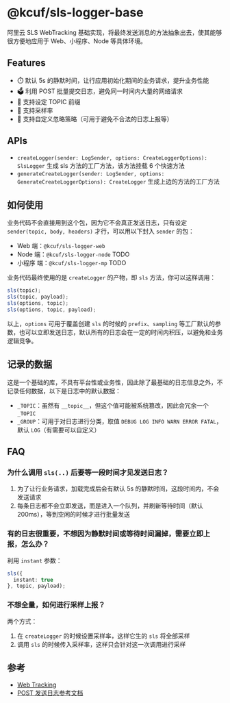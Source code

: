 # @kcuf/sls-logger-base

阿里云 SLS WebTracking 基础实现，将最终发送消息的方法抽象出去，使其能够很方便地应用于 Web、小程序、Node 等具体环境。

## Features

* ⏱️ 默认 5s 的静默时间，让行应用初始化期间的业务请求，提升业务性能
* 🗳️ 利用 POST 批量提交日志，避免同一时间内大量的网络请求
* 📌 支持设定 TOPIC 前缀
* 🧽 支持采样率
* 🎈 支持自定义忽略策略（可用于避免不合法的日志上报等）

## APIs

* `createLogger(sender: LogSender, options: CreateLoggerOptions): SlsLogger` 生成 sls 方法的工厂方法，该方法挂载 6 个快速方法
* `generateCreateLogger(sender: LogSender, options: GenerateCreateLoggerOptions): CreateLogger` 生成上边的方法的工厂方法

## 如何使用

业务代码不会直接用到这个包，因为它不会真正发送日志，只有设定 `sender(topic, body, headers)` 才行，可以用以下封入 `sender` 的包：

* Web 端：`@kcuf/sls-logger-web`
* Node 端：`@kcuf/sls-logger-node` TODO
* 小程序 端：`@kcuf/sls-logger-mp` TODO

业务代码最终使用的是 `createLogger` 的产物，即 `sls` 方法，你可以这样调用：

```ts
sls(topic);
sls(topic, payload);
sls(options, topic);
sls(options, topic, payload);
```

以上，`options` 可用于覆盖创建 `sls` 的时候的 `prefix`、`sampling` 等工厂默认的参数，也可以立即发送日志，默认所有的日志会在一定的时间内积压，以避免和业务逻辑竞争。

## 记录的数据

这是一个基础的库，不具有平台性或业务性，因此除了最基础的日志信息之外，不记录任何数据，以下是日志中的默认数据：

* `_TOPIC`：虽然有 `__topic__`，但这个值可能被系统篡改，因此会冗余一个 `_TOPIC`
* `_GROUP`：可用于对日志进行分类，取值 `DEBUG LOG INFO WARN ERROR FATAL`，默认 `LOG`（有需要可以自定义）

## FAQ

### 为什么调用 `sls(..)` 后要等一段时间才见发送日志？

1. 为了让行业务请求，加载完成后会有默认 5s 的静默时间，这段时间内，不会发送请求
2. 每条日志都不会立即发送，而是进入一个队列，并刷新等待时间（默认 200ms），等到空闲的时候才进行批量发送

### 有的日志很重要，不想因为静默时间或等待时间漏掉，需要立即上报，怎么办？

利用 `instant` 参数：

```ts
sls({
  instant: true
}, topic, payload);
```

### 不想全量，如何进行采样上报？

两个方式：

1. 在 `createLogger` 的时候设置采样率，这样它生的 `sls` 将全部采样
2. 调用 `sls` 的时候传入采样率，这样只会针对这一次调用进行采样

## 参考

* [Web Tracking](https://help.aliyun.com/document_detail/31752.html)
* [POST 发送日志参考文档](https://help.aliyun.com/document_detail/2771303.html)
